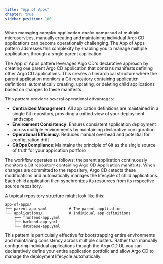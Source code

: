 ```yaml
---
title: "App of Apps"
chapter: true
sidebar_position: 100
---
```


When managing complex application stacks composed of multiple microservices, manually creating and maintaining individual Argo CD applications can become operationally challenging. The App of Apps pattern addresses this complexity by enabling you to manage multiple applications through a single parent application.

The App of Apps pattern leverages Argo CD's declarative approach by creating one parent Argo CD application that contains manifests defining other Argo CD applications. This creates a hierarchical structure where the parent application monitors a Git repository containing application definitions, automatically creating, updating, or deleting child applications based on changes to these manifests.

This pattern provides several operational advantages:

- **Centralized Management**: All application definitions are maintained in a single Git repository, providing a unified view of your deployment landscape
- **Environment Consistency**: Ensures consistent application deployment across multiple environments by maintaining declarative configuration
- **Operational Efficiency**: Reduces manual overhead and potential for configuration drift
- **GitOps Compliance**: Maintains the principle of Git as the single source of truth for your application portfolio

The workflow operates as follows: the parent application continuously monitors a Git repository containing Argo CD Application manifests. When changes are committed to the repository, Argo CD detects these modifications and automatically manages the lifecycle of child applications. Each child application then synchronizes its resources from its respective source repository.

A typical repository structure might look like this:

```text
app-of-apps/
├── parent-app.yaml          # The parent application
└── applications/            # Individual app definitions
    ├── frontend-app.yaml
    ├── backend-app.yaml
    └── database-app.yaml
```

This pattern is particularly effective for bootstrapping entire environments and maintaining consistency across multiple clusters. Rather than manually configuring individual applications through the Argo CD UI, you can declaratively define your entire application portfolio and allow Argo CD to manage the deployment lifecycle automatically.
